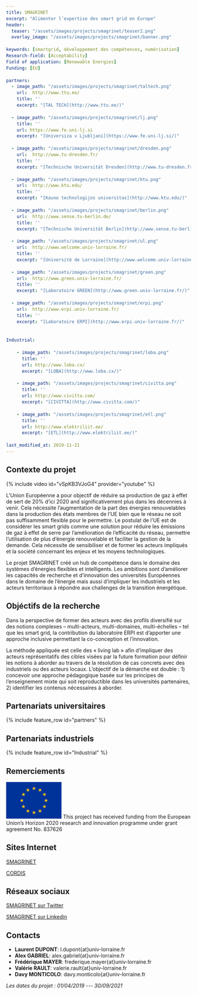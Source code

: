 ```yaml
---
title: SMAGRINET
excerpt: "Alimenter l’expertise des smart grid en Europe"
header:
  teaser: "/assets/images/projects/smagrinet/teaser2.png"
  overlay_image: "/assets/images/projects/smagrinet/banner.png"

keywords: [smartgrid, développement des compétences, numérisation]
Research-field: [Acceptability]
Field of application: [Renewable Energies]
Funding: [EU]

partners:
  - image_path: "/assets/images/projects/smagrinet/taltech.png"
    url:  http://www.ttu.ee/
    title: ''
    excerpt: "[TAL TECH](http://www.ttu.ee/)"

  - image_path: "/assets/images/projects/smagrinet/lj.png"
    title: ''
    url: https://www.fe.uni-lj.si
    excerpt: "[Universiza v Ljubljani](https://www.fe.uni-lj.si/)"

  - image_path: "/assets/images/projects/smagrinet/dresden.png"
    url:  http://www.tu-dresden.fr/
    title: ''
    excerpt: "[Technische Universität Dresden](http://www.tu-dresden.fr/)"

  - image_path: "/assets/images/projects/smagrinet/ktu.png"
    url:  http://www.ktu.edu/
    title: ''
    excerpt: "[Kauno technologijos universitas](http://www.ktu.edu/)"

  - image_path: "/assets/images/projects/smagrinet/berlin.png"
    url:  http://www.sense.tu-berlin.de/
    title: ''
    excerpt: "[Technische Universität Berlin](http://www.sense.tu-berlin.de/)"

  - image_path: "/assets/images/projects/smagrinet/ul.png"
    url:  http://www.welcome.univ-lorraine.fr/
    title: ''
    excerpt: "[Université de Lorraine](http://www.welcome.univ-lorraine.fr/)"

  - image_path: "/assets/images/projects/smagrinet/green.png"
    url:  http://www.green.univ-lorraine.fr/
    title: ''
    excerpt: "[Laboratoire GREEN](http://www.green.univ-lorraine.fr/)"

  - image_path: "/assets/images/projects/smagrinet/erpi.png"
    url:  http://www.erpi.univ-lorraine.fr/
    title: ''
    excerpt: "[Laboratoire ERPI](http://www.erpi.univ-lorraine.fr/)"


Industrial:

    - image_path: "/assets/images/projects/smagrinet/loba.png"  
      title: ''
      url: http://www.loba.cx/
      excerpt: "[LOBA](http://www.loba.cx/)"

    - image_path: "/assets/images/projects/smagrinet/civitta.png"  
      title: ''
      url: http://www.civitta.com/
      excerpt: "[CIVITTA](http://www.civitta.com/)"

    - image_path: "/assets/images/projects/smagrinet/etl.png"  
      title: ''
      url: http://www.elektriliit.ee/
      excerpt: "[ETL](http://www.elektriliit.ee/)"

last_modified_at: 2019-11-21
---
```



## Contexte du projet

{% include video id="vSpKB3VJoG4" provider="youtube" %}

L’Union Européenne a pour objectif de réduire sa production de gaz à effet de sert de 20% d’ici 2020 and significativement plus dans les décennies à venir. Cela nécessite l’augmentation de la part des énergies renouvelables dans la production des états membres de l’UE bien que le réseau ne soit pas suffisamment flexible pour le permettre. Le postulat de l’UE est de considérer les smart grids comme une solution pour réduire les émissions de gaz à effet de serre par l’amélioration de l’efficacité du réseau, permettre l’utilisation de plus d’énergie renouvelable et faciliter la gestion de la demande. Cela nécessite de sensibiliser et de former les acteurs impliqués et la société concernant les enjeux et les moyens technologiques.  

Le projet SMAGRINET créé un hub de compétence dans le domaine des systèmes d’énergies flexibles et intelligents. Les ambitions sont d’améliorer les capacités de recherche et d’innovation des universités Européennes dans le domaine de l’énergie mais aussi d’impliquer les industriels et les acteurs territoriaux à répondre aux challenges de la transition énergétique.



## Objéctifs de la recherche

Dans la perspective de former des acteurs avec des profils diversifié sur des notions complexes – multi-acteurs, multi-domaines, multi-échelles – tel que les smart grid, la contribution du laboratoire ERPI est d’apporter une approche inclusive permettant la co-conception et l’innovation.  

La méthode appliquée est celle des « living lab » afin d’impliquer des acteurs représentatifs des cibles visées par la future formation pour définir les notions à aborder au travers de la résolution de cas concrets avec des industriels ou des acteurs locaux. L’objectif de la démarche est double : 1) concevoir une approche pédagogique basée sur les principes de l’enseignement mixte qui soit reproductible dans les universités partenaires, 2) identifier les contenus nécessaires à aborder.

## Partenariats universitaires

{% include feature_row id="partners" %}


## Partenariats industriels

{% include feature_row id="Industrial" %}




## Remerciements

<img src="/assets/images/projects/smagrinet/eu.png"  alt= "European Union" width="30%" class="align-right">
This project has received funding from the European Union’s Horizon 2020 research and innovation programme under grant agreement No. 837626


## Sites Internet

<i class="fas fa-link"></i> [SMAGRINET](https://www.smagrinet.eu)  

<i class="far fa-id-card"></i> [CORDIS](https://cordis.europa.eu/project/id/837626)  

##  Réseaux sociaux

<i class="fab fa-twitter-square"></i> [SMAGRINET sur Twitter](https://twitter.com/smagrinet)  

<i class="fab fa-linkedin"></i> [SMAGRINET sur Linkedin](https://www.linkedin.com/company/smagrinet/)




## Contacts
* **Laurent DUPONT**: l.dupont{at}univ-lorraine.fr
* **Alex GABRIEL**: alex.gabriel{at}univ-lorraine.fr
* **Frédérique MAYER**: frederique.mayer{at}univ-lorraine.fr
* **Valérie RAULT**: valerie.rault{at}univ-lorraine.fr
* **Davy MONTICOLO**: davy.monticolo{at}univ-lorraine.fr


 *Les dates du projet : 01/04/2019 --- 30/09/2021*
